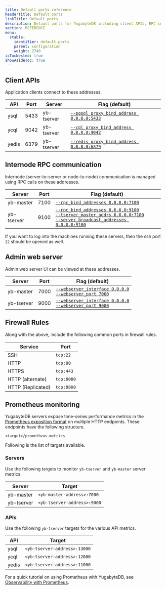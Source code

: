 ```yaml
---
title: Default ports reference
headerTitle: Default ports
linkTitle: Default ports
description: Default ports for YugabyteDB including client APIs, RPC communication, and monitoring.
section: REFERENCE
menu:
  stable:
    identifier: default-ports
    parent: configuration
    weight: 2740
isTocNested: true
showAsideToc: true
---
```


## Client APIs

Application clients connect to these addresses.

| API     | Port  | Server | Flag (default)           |
| ------- | ----- | ------- |------------------------------------------|
| ysql    | 5433  | yb-tserver | [`--pgsql_proxy_bind_address 0.0.0.0:5433`](../yb-tserver/#pgsql-proxy-bind-address) |
| ycql    | 9042  | yb-tserver | [`--cql_proxy_bind_address 0.0.0.0:9042`](../yb-tserver/#cql-proxy-bind-address)   |
| yedis   | 6379  | yb-tserver | [`--redis_proxy_bind_address 0.0.0.0:6379`](../yb-tserver/#redis-proxy-bind-address) |

## Internode RPC communication

Internode (server-to-server or node-to-node) communication is managed using RPC calls on these addresses.

| Server    | Port | Flag (default)                              |
| ---------- | ---- | ------------------------------------------------------------ |
| yb-master  | 7100 |  [`--rpc_bind_addresses 0.0.0.0:7100`](../yb-master/#rpc-bind-addresses) |
| yb-tserver | 9100 |  [`--rpc_bind_addresses 0.0.0.0:9100`](../yb-tserver/#rpc-bind-addresses)<br/>[`--tserver_master_addrs 0.0.0.0:7100`](../yb-tserver/#tserver-master-addrs)<br/>[`--server_broadcast_addresses 0.0.0.0:9100`](../yb-tserver/#server-broadcast-addresses) |

If you want to log into the machines running these servers, then the ssh port `22` should be opened as well.

## Admin web server

Admin web server UI can be viewed at these addresses.

| Server    | Port  | Flag (default)                             |
| ---------- | ----- | ------------------------------------------------------------ |
| yb-master  | 7000  |  [`--webserver_interface 0.0.0.0`](../yb-master/#webserver-interface)<br>[`--webserver_port 7000`](../yb-master/#webserver-port) |
| yb-tserver | 9000  |  [`--webserver_interface 0.0.0.0`](../yb-master/#webserver-interface)<br>[`--webserver_port 9000`](../yb-master/#webserver-port) |

## Firewall Rules
Along with the above, include the following common ports in firewall rules. 

| Service     | Port
| ------- | ------------------------- |
| SSH    | `tcp:22` |
| HTTP   | `tcp:80` |
| HTTPS   | `tcp:443` |
| HTTP (alternate)   | `tcp:8080` |
| HTTP (Replicated)    | `tcp:8800` |

## Prometheus monitoring

YugabyteDB servers expose time-series performance metrics in the [Prometheus exposition format](https://prometheus.io/docs/instrumenting/exposition_formats/#text-based-format) on multiple HTTP endpoints. These endpoints have the following structure.

```
<target>/prometheus-metrics
```

Following is the list of targets available.

### Servers

Use the following targets to monitor `yb-tserver` and `yb-master` server metrics.

| Server     | Target                      |
| ---------- | --------------------------- |
| yb-master  | `<yb-master-address>:7000`  |  
| yb-tserver | `<yb-tserver-address>:9000` |

### APIs

Use the following `yb-tserver` targets for the various API metrics.

| API     | Target
| ------- | ------------------------- |
| ysql    | `<yb-tserver-address>:13000` |
| ycql    | `<yb-tserver-address>:12000` |
| yedis   | `<yb-tserver-address>:11000` |

For a quick tutorial on using Prometheus with YugabyteDB, see [Observability with Prometheus](../../../explore/observability).
